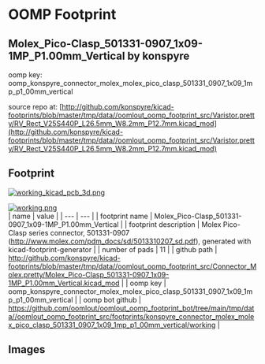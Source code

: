 # OOMP Footprint  
## Molex_Pico-Clasp_501331-0907_1x09-1MP_P1.00mm_Vertical  by konspyre  
  
oomp key: oomp_konspyre_connector_molex_molex_pico_clasp_501331_0907_1x09_1mp_p1_00mm_vertical  
  
source repo at: [http://github.com/konspyre/kicad-footprints/blob/master/tmp/data//oomlout_oomp_footprint_src/Varistor.pretty/RV_Rect_V25S440P_L26.5mm_W8.2mm_P12.7mm.kicad_mod](http://github.com/konspyre/kicad-footprints/blob/master/tmp/data//oomlout_oomp_footprint_src/Varistor.pretty/RV_Rect_V25S440P_L26.5mm_W8.2mm_P12.7mm.kicad_mod)  
## Footprint  
  
[![working_kicad_pcb_3d.png](working_kicad_pcb_3d_600.png)](working_kicad_pcb_3d.png)  
  
[![working.png](working_600.png)](working.png)  
| name | value | 
| --- | --- | 
| footprint name | Molex_Pico-Clasp_501331-0907_1x09-1MP_P1.00mm_Vertical | 
| footprint description | Molex Pico-Clasp series connector, 501331-0907 (http://www.molex.com/pdm_docs/sd/5013310207_sd.pdf), generated with kicad-footprint-generator | 
| number of pads | 11 | 
| github path | http://github.com/konspyre/kicad-footprints/blob/master/tmp/data//oomlout_oomp_footprint_src/Connector_Molex.pretty/Molex_Pico-Clasp_501331-0907_1x09-1MP_P1.00mm_Vertical.kicad_mod | 
| oomp key | oomp_konspyre_connector_molex_molex_pico_clasp_501331_0907_1x09_1mp_p1_00mm_vertical | 
| oomp bot github | https://github.com/oomlout/oomlout_oomp_footprint_bot/tree/main/tmp/data//oomlout_oomp_footprint_src/footprints/konspyre_connector_molex_molex_pico_clasp_501331_0907_1x09_1mp_p1_00mm_vertical/working | 
## Images  
